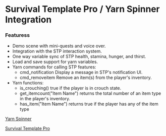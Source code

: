 # Survival Template Pro / Yarn Spinner Integration

### Featuress

- Demo scene with mini-quests and voice over.
- Integration with the STP interaction system.
- One way variable sync of STP health, stamina, hunger, and thirst.
- Load and save support for yarn variables.
- Yarn commands for calling STP features:
    * cmd_notification Display a message in STP's notification UI.
    * cmd_removeitem Remove an item(s) from the player's inventory.
- Yarn functions:
    * is_crouching() true if the player is in crouch state.
    * get_itemcount("Item Name") returns the total number of an item type in the player's inventory.
    * has_item("Item Name") returns true if the player has any of the item type
<!---
[https://www.youtube.com/watch?v=dQw4w9WgXcQ](https://www.youtube.com/watch?v=dQw4w9WgXcQ)
--->

[Yarn Spinner](https://www.yarnspinner.dev/)

[Survival Template Pro](https://assetstore.unity.com/packages/templates/systems/stp-survival-template-pro-207954)
